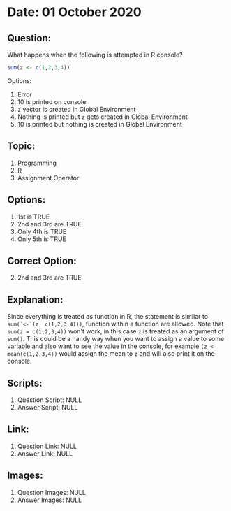 # Date: 01 October 2020

## Question:
What happens when the following is attempted in R console?

```r
sum(z <- c(1,2,3,4))
```
Options:
1. Error
2. 10 is printed on console
3. `z` vector is created in Global Environment
4. Nothing is printed but `z` gets created in Global Environment
5. 10 is printed but nothing is created in Global Environment

## Topic:
1. Programming
2. R
3. Assignment Operator

## Options:
1. 1st is TRUE
2. 2nd and 3rd are TRUE
3. Only 4th is TRUE
4. Only 5th is TRUE 

## Correct Option:
2. 2nd and 3rd are TRUE

## Explanation:
Since everything is treated as function in R, the statement is similar to ``sum(`<-`(z, c(1,2,3,4)))``, function within a function are allowed. Note that `sum(z = c(1,2,3,4))` won't work, in this case `z` is treated as an argument of `sum()`. This could be a handy way when you want to assign a value to some variable and also want to see the value in the console, for example `(z <- mean(c(1,2,3,4))` would assign the mean to `z` and will also print it on the console.

## Scripts:
1. Question Script: NULL
2. Answer Script: NULL

## Link:
1. Question Link: NULL
2. Answer Link: NULL

## Images:
1. Question Images: NULL
2. Answer Images: NULL
